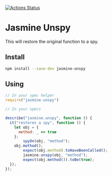 [![Actions Status](https://github.com/UziTech/jasmine-unspy/workflows/CI/badge.svg)](https://github.com/UziTech/jasmine-unspy/actions)

# Jasmine Unspy

This will restore the original function to a spy.

## Install

```sh
npm install --save-dev jasmine-unspy
```

## Using

```js
// In your spec helper
require("jasmine-unspy")

// In your specs

describe("jasmine.unspy", function () {
  it("restores a spy", function () {
    let obj = {
      method: _ => true
    };
		spyOn(obj, "method");
    obj.method();
		expect(obj.method).toHaveBeenCalled();
		jasmine.unspy(obj, "method");
		expect(obj.method()).toBe(true);
  });
});
```
